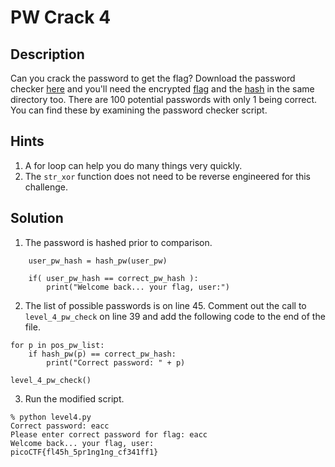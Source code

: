 # PW Crack 4
## Description
Can you crack the password to get the flag?
Download the password checker [here](level4.py) and you'll need the encrypted [flag](level4.flag.txt.enc) and the [hash](level4.hash.bin) in the same directory too. There are 100 potential passwords with only 1 being correct. You can find these by examining the password checker script.
## Hints
1. A for loop can help you do many things very quickly.
2. The ```str_xor``` function does not need to be reverse engineered for this challenge.
## Solution
1. The password is hashed prior to comparison.
```
    user_pw_hash = hash_pw(user_pw)
    
    if( user_pw_hash == correct_pw_hash ):
        print("Welcome back... your flag, user:")
```
2. The list of possible passwords is on line 45. Comment out the call to ```level_4_pw_check``` on line 39 and add the following code to the end of the file.
```
for p in pos_pw_list:
    if hash_pw(p) == correct_pw_hash:
        print("Correct password: " + p)

level_4_pw_check()

```
3. Run the modified script.
```
% python level4.py
Correct password: eacc
Please enter correct password for flag: eacc
Welcome back... your flag, user:
picoCTF{fl45h_5pr1ng1ng_cf341ff1}
```
